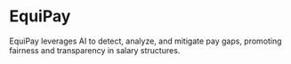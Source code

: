 # EquiPay
EquiPay leverages AI to detect, analyze, and mitigate pay gaps, promoting fairness and transparency in salary structures.
